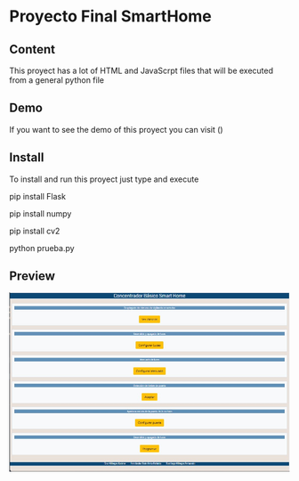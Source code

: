 # Proyecto Final SmartHome

## Content
This proyect has a lot of HTML and JavaScrpt files that will be executed from a general python file 

## Demo
If you want to see the demo of this proyect you can visit ()

## Install
To install and run this proyect just type and execute

pip install Flask

pip install numpy

pip install cv2

python prueba.py

## Preview
![](/vista.jpg)
